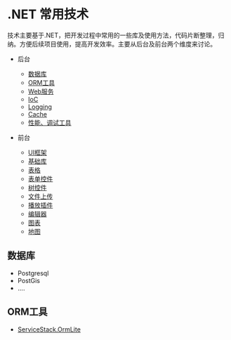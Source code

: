 # .NET 常用技术

技术主要基于.NET，把开发过程中常用的一些库及使用方法，代码片断整理，归纳。方便后续项目使用，提高开发效率。主要从后台及前台两个维度来讨论。

* 后台
  * [数据库](#数据库)
  * [ORM工具](#ORM工具)
  * [Web服务](#webservice)
  * [IoC](#ioc)
  * [Logging](#logging)
  * [Cache](#cache)
  * [性能、调试工具](#profile)
 
* 前台
  * [UI框架](#ui)
  * [基础库](#base)
  * [表格](#table)
  * [表单控件](#form)
  * [树控件](#tree)
  * [文件上传](#upload)
  * [播放插件](#player)
  * [编辑器](#editor)
  * [图表](#chart)
  * [地图](#map)
  
## 数据库

* Postgresql 
* PostGis
* ....

## ORM工具

* [ServiceStack.OrmLite](ormlite.md)